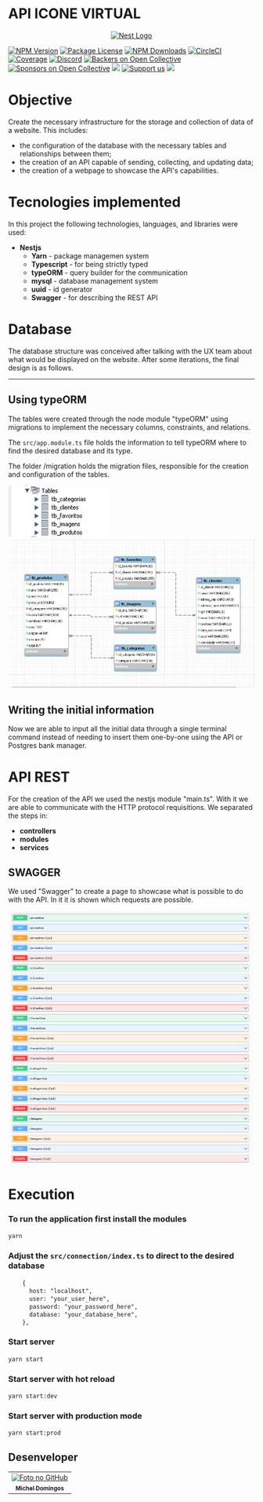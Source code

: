 # API ICONE VIRTUAL

<p align="center">
  <a href="http://nestjs.com/" target="blank"><img src="https://nestjs.com/img/logo_text.svg" width="320" alt="Nest Logo" /></a>
</p>

[circleci-image]: https://img.shields.io/circleci/build/github/nestjs/nest/master?token=abc123def456
[circleci-url]: https://circleci.com/gh/nestjs/nest

<a href="https://www.npmjs.com/~nestjscore" target="_blank"><img src="https://img.shields.io/npm/v/@nestjs/core.svg" alt="NPM Version" /></a>
<a href="https://www.npmjs.com/~nestjscore" target="_blank"><img src="https://img.shields.io/npm/l/@nestjs/core.svg" alt="Package License" /></a>
<a href="https://www.npmjs.com/~nestjscore" target="_blank"><img src="https://img.shields.io/npm/dm/@nestjs/common.svg" alt="NPM Downloads" /></a>
<a href="https://circleci.com/gh/nestjs/nest" target="_blank"><img src="https://img.shields.io/circleci/build/github/nestjs/nest/master" alt="CircleCI" /></a>
<a href="https://coveralls.io/github/nestjs/nest?branch=master" target="_blank"><img src="https://coveralls.io/repos/github/nestjs/nest/badge.svg?branch=master#9" alt="Coverage" /></a>
<a href="https://discord.gg/G7Qnnhy" target="_blank"><img src="https://img.shields.io/badge/discord-online-brightgreen.svg" alt="Discord"/></a>
<a href="https://opencollective.com/nest#backer" target="_blank"><img src="https://opencollective.com/nest/backers/badge.svg" alt="Backers on Open Collective" /></a>
<a href="https://opencollective.com/nest#sponsor" target="_blank"><img src="https://opencollective.com/nest/sponsors/badge.svg" alt="Sponsors on Open Collective" /></a>
  <a href="https://paypal.me/kamilmysliwiec" target="_blank"><img src="https://img.shields.io/badge/Donate-PayPal-ff3f59.svg"/></a>
    <a href="https://opencollective.com/nest#sponsor"  target="_blank"><img src="https://img.shields.io/badge/Support%20us-Open%20Collective-41B883.svg" alt="Support us"></a>
  <a href="https://twitter.com/nestframework" target="_blank"><img src="https://img.shields.io/twitter/follow/nestframework.svg?style=social&label=Follow"></a>
</p>
  <!--[![Backers on Open Collective](https://opencollective.com/nest/backers/badge.svg)](https://opencollective.com/nest#backer)
  [![Sponsors on Open Collective](https://opencollective.com/nest/sponsors/badge.svg)](https://opencollective.com/nest#sponsor)-->

# Objective  

Create the necessary infrastructure for the storage and collection of data of a website. This includes:  
  
- the configuration of the database with the necessary tables and relationships between them;
- the creation of an API capable of sending, collecting, and updating data;
- the creation of a webpage to showcase the API's capabilities.

# Tecnologies implemented  

In this project the following technologies, languages, and libraries were used:

- **Nestjs**
  - **Yarn** - package managemen system
  - **Typescript** - for being strictly typed 
  - **typeORM** - query builder for the communication
  - **mysql** - database management system
  - **uuid** - id generator
  - **Swagger** - for describing the REST API

# Database  

The database structure was conceived after talking with the UX team about what would be displayed on the website. After some iterations, the final design is as follows.

-----

## Using typeORM  

The tables were created through the node module "typeORM" using migrations to implement the necessary columns, constraints, and relations.  
  
The `src/app.module.ts` file holds the information to tell typeORM where to find the desired database and its type.  
  
The folder /migration holds the migration files, responsible for the creation and configuration of the tables.  
  
  
![MySQL print to show created tables in the required database](/demo/DB-MySQL.png "Created tables")
![MER print to show tables in the database](/demo/MER.jpg "Created tables")  


## Writing the initial information  
  
Now we are able to input all the initial data through a single terminal command instead of needing to insert them one-by-one using the API or Postgres bank manager.  
  
  
# API REST

For the creation of the API we used the nestjs module "main.ts". With it we are able to communicate with the HTTP protocol requisitions. We separated the steps in:
- **controllers**
- **modules**
- **services**

## SWAGGER
  
We used "Swagger" to create a page to showcase what is possible to do with the API. In it it is shown which requests are possible.

![Possible requests to interact with each table](demo/swagger-requests.png?raw=true "Possible requests")

# Execution  
  
### To run the application first install the modules

```
yarn
```
  
### Adjust the `src/connection/index.ts` to direct to the desired database

```
    {
      host: "localhost",
      user: "your_user_here",
      password: "your_password_here",
      database: "your_database_here",
    },
```

### Start server
```
yarn start
```

### Start server with hot reload
```
yarn start:dev
```

### Start server with production mode
```
yarn start:prod
```  
  
## Desenveloper<br>
<table>
  <tr>
    <td align="center">
      <a href="https://github.com/micheldslive">
        <img src="https://avatars.githubusercontent.com/u/55795597?v=4" width="100" alt="Foto no GitHub"/><br>
        <sub>
          <b>Michel Domingos</b>
        </sub>
      </a>
    </td>
  </tr>
</table>
